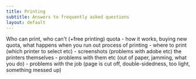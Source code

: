 ```yaml
---
title: Printing
subtitle: Answers to frequently asked questions
layout: default
---
```


Who can print, who can't (+free printing)
quota - how it works, buying new quota, what happens when you run out
process of printing - where to print (which printer to select etc) - screenshots (problems with adobe etc)
the printers themselves - problems with them etc (out of paper, jamming, what you do) - problems with the job (page is cut off, double-sidedness, too light, something messed up)
